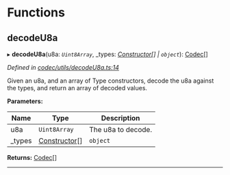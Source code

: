 

# Functions

<a id="decodeu8a"></a>

##  decodeU8a

▸ **decodeU8a**(u8a: *`Uint8Array`*, _types: *[Constructor](_types_.md#constructor)[] | `object`*): [Codec](../interfaces/_types_.codec.md)[]

*Defined in [codec/utils/decodeU8a.ts:14](https://github.com/polkadot-js/api/blob/767a197/packages/types/src/codec/utils/decodeU8a.ts#L14)*

Given an u8a, and an array of Type constructors, decode the u8a against the types, and return an array of decoded values.

**Parameters:**

| Name | Type | Description |
| ------ | ------ | ------ |
| u8a | `Uint8Array` |  The u8a to decode. |
| _types | [Constructor](_types_.md#constructor)[] | `object` |

**Returns:** [Codec](../interfaces/_types_.codec.md)[]

___

